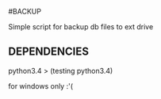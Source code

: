 #BACKUP

Simple script for backup db files to ext drive

DEPENDENCIES
-----------

python3.4 > (testing python3.4)

for windows only :'(



